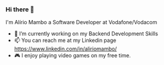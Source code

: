 ### Hi there 👋

I'm Alírio Mambo a Software Developer at Vodafone/Vodacom
- 🔭 I’m currently working on my Backend Development Skills
- 📫  You can reach me at my Linkedin page https://www.linkedin.com/in/aliriomambo/
- 🎮 I enjoy playing video games on my free time.


<!--
**aliriomambo/aliriomambo** is a ✨ _special_ ✨ repository because its `README.md` (this file) appears on your GitHub profile.

Here are some ideas to get you started:

- 🔭 I’m currently working on 
- 🌱 I’m currently learning ...
- 👯 I’m looking to collaborate on ...
- 🤔 I’m looking for help with ...
- 💬 Ask me about ...
- 📫 How to reach me: ...
- 😄 Pronouns: ...
- ⚡ Fun fact: ...
-->
